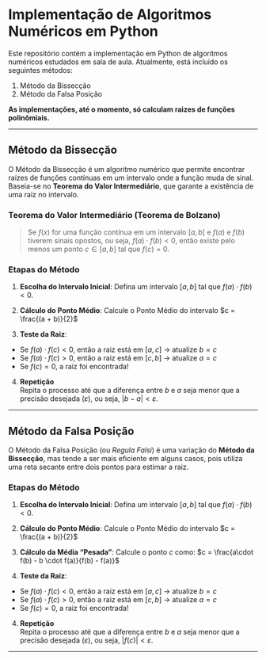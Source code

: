 # Implementação de Algoritmos Numéricos em Python

Este repositório contém a implementação em Python de algoritmos numéricos estudados em sala de aula. Atualmente, está incluído os seguintes métodos:

1. Método da Bissecção
2. Método da Falsa Posição

**As implementações, até o momento, só calculam raizes de funções polinômiais.**

---

## Método da Bissecção

O Método da Bissecção é um algoritmo numérico que permite encontrar raízes de funções contínuas em um intervalo onde a função muda de sinal. Baseia-se no **Teorema do Valor Intermediário**, que garante a existência de uma raiz no intervalo.

### Teorema do Valor Intermediário (Teorema de Bolzano)

> Se $f(x)$ for uma função contínua em um intervalo $[a, b]$ e $f(a)$ e $f(b)$ tiverem sinais opostos, ou seja, $f(a) \cdot f(b) < 0$, então existe pelo menos um ponto $c \in [a, b]$ tal que $f(c) = 0$.

### Etapas do Método

1. **Escolha do Intervalo Inicial**: Defina um intervalo $[a, b]$ tal que $f(a) \cdot f(b) < 0$.

2. **Cálculo do Ponto Médio**: Calcule o Ponto Médio do intervalo $c = \frac{(a + b)}{2}$

3. **Teste da Raiz**:

- Se $f(a) \cdot f(c) < 0$, então a raiz está em $[a, c]$ → atualize $b = c$
- Se $f(a) \cdot f(c) > 0$, então a raiz está em $[c, b]$ → atualize $a = c$
- Se $f(c) = 0$, a raiz foi encontrada!

4. **Repetição**  
Repita o processo até que a diferença entre $b$ e $a$ seja menor que a precisão desejada ($ε$), ou seja, $|b - a| < ε$.

---

## Método da Falsa Posição

O Método da Falsa Posição (ou *Regula Falsi*) é uma variação do **Método da Bissecção**, mas tende a ser mais eficiente em alguns casos, pois utiliza uma reta secante entre dois pontos para estimar a raiz.

### Etapas do Método

1. **Escolha do Intervalo Inicial**: Defina um intervalo $[a, b]$ tal que $f(a) \cdot f(b) < 0$.

2. **Cálculo do Ponto Médio**: Calcule o Ponto Médio do intervalo $c = \frac{(a + b)}{2}$

2. **Cálculo da Média “Pesada”**: Calcule o ponto $c$ como: $c = \frac{a\cdot f(b) - b \cdot f(a)}{f(b) - f(a)}$

3. **Teste da Raiz**:

- Se $f(a) \cdot f(c) < 0$, então a raiz está em $[a, c]$ → atualize $b = c$
- Se $f(a) \cdot f(c) > 0$, então a raiz está em $[c, b]$ → atualize $a = c$
- Se $f(c) = 0$, a raiz foi encontrada!

4. **Repetição**  
Repita o processo até que a diferença entre $b$ e $a$ seja menor que a precisão desejada ($ε$), ou seja, $|f(c)| < ε$.

---
